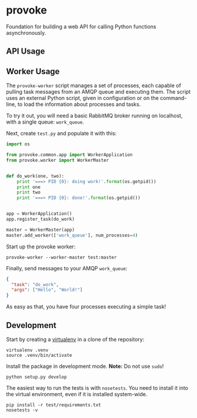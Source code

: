 provoke
=======

Foundation for building a web API for calling Python functions asynchronously.

## API Usage

## Worker Usage

The `provoke-worker` script manages a set of processes, each capable of
pulling task messages from an AMQP queue and executing them. The script uses
an external Python script, given in configuration or on the command-line, to
load the information about processes and tasks.

To try it out, you will need a basic RabbitMQ broker running on localhost, with
a single queue: `work_queue`.

Next, create `test.py` and populate it with this:

```python
import os

from provoke.common.app import WorkerApplication
from provoke.worker import WorkerMaster


def do_work(one, two):
    print '===> PID {0}: doing work!'.format(os.getpid())
    print one
    print two
    print '===> PID {0}: done!'.format(os.getpid())


app = WorkerApplication()
app.register_task(do_work)

master = WorkerMaster(app)
master.add_worker(['work_queue'], num_processes=4)
```

Start up the provoke worker:

```
provoke-worker --worker-master test:master
```

Finally, send messages to your AMQP `work_queue`:

```json
{
  "task": "do_work",
  "args": ["Hello", "World!"]
}
```

As easy as that, you have four processes executing a simple task!

## Development

Start by creating a [virtualenv][1] in a clone of the repository:

    virtualenv .venv
    source .venv/bin/activate

Install the package in development mode. **Note:** Do not use `sudo`!

    python setup.py develop

The easiest way to run the tests is with `nosetests`. You need to install it
into the virtual environment, even if it is installed system-wide.

    pip install -r test/requirements.txt
    nosetests -v

[1]: http://www.virtualenv.org/en/latest/
